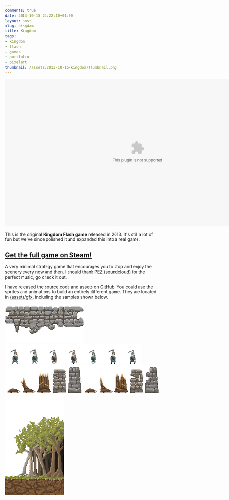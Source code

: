 ```yaml
---
comments: true
date: 2013-10-15 23:22:10+01:00
layout: post
slug: kingdom
title: Kingdom
tags:
- kingdom
- flash
- games
- portfolio
- pixelart
thumbnail: /assets/2013-10-15-kingdom/thumbnail.png
---
```


<object type="application/x-shockwave-flash" data="/assets/2013-10-15-kingdom/kingdom.swf" width="864" height="480" >
    <param name="movie" value="/assets/2013-10-15-kingdom/kingdom.swf">
    <param name="allowfullscreen" value="true" />
    <embed src="/assets/2013-10-15-kingdom/kingdom.swf" width="865" height="480" quality="high" />
</object>

This is the original **Kingdom Flash game** released in 2013. It's still a lot of fun but we've since polished it and expanded this into a real game.

## [Get the full game on Steam!](http://store.steampowered.com/app/368230)

A very minimal strategy game that encourages you to stop and enjoy the scenery every now and then. I should thank [PEZ (soundcloud)](http://soundcloud.com/pez_pez) for the perfect music, go check it out.

I have released the source code and assets on [GitHub](http://github.com/noio/kingdom). You could use the sprites and animations to build an entirely different game. They are located in [/assets/gfx](https://github.com/noio/kingdom/tree/master/assets/gfx), including the samples shown below.


![](/assets/2013-10-15-kingdom/cobblestones.png)
![](/assets/2013-10-15-kingdom/farmer.png)
![](/assets/2013-10-15-kingdom/walls.png)
![](/assets/2013-10-15-kingdom/treeline.png)

